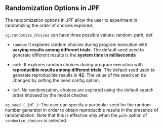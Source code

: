 ## Randomization Options in JPF ##

The randomization options in JPF allow the user to experiment in randomizing the order of choices explored. 

`cg.randomize_choices` can have three possible values: random, path, def.

 * `random`: It explores random choices during program execution with **varying results among different trials**. The default seed used to generate different results is the **system time in milliseconds**

 * `path`: It explores random choices during program execution with **reproducible results among different trials**. The default seed used to generate reproducible results is **42**. The value of the seed can be changed by setting the seed config option.

 * `def`: No randomization, choices are explored using the default search order imposed by the model checker. 

`cg.seed (_INT_)`: The user can specify a particular seed for the random number generator in order to obtain reproducible results in the presence of randomization. Note that this is effective only when the `path` option of `randomize_choices` is selected. 



